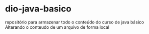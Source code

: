 # dio-java-basico
repositório para armazenar todo o conteúdo do curso de java básico
Alterando o conteudo de um arquivo de forma local